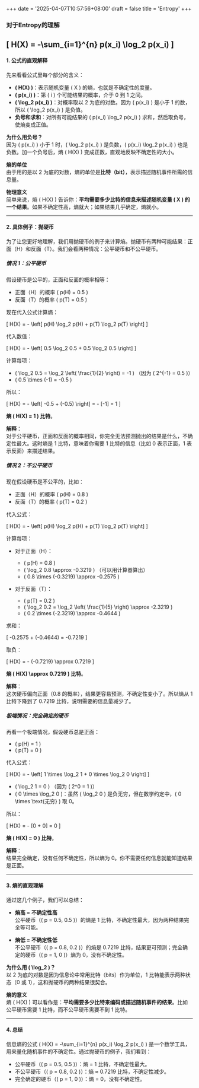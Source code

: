 +++
date = '2025-04-07T10:57:56+08:00'
draft = false
title = 'Entropy'
+++


### 对于Entropy的理解

\[ H(X) = -\sum_{i=1}^{n} p(x_i) \log_2 p(x_i) \]
---
#### 1. **公式的直观解释**

先来看看公式里每个部分的含义：

- **\( H(X) \)**：表示随机变量 \( X \) 的熵，也就是不确定性的度量。
- **\( p(x_i) \)**：第 \( i \) 个可能结果的概率，介于 0 到 1 之间。
- **\( \log_2 p(x_i) \)**：对概率取以 2 为底的对数。因为 \( p(x_i) \) 是小于 1 的数，所以 \( \log_2 p(x_i) \) 是负值。
- **负号和求和**：对所有可能结果的 \( p(x_i) \log_2 p(x_i) \) 求和，然后取负号，使熵变成正值。

**为什么用负号？**  
因为 \( p(x_i) \) 小于 1 时，\( \log_2 p(x_i) \) 是负数，\( p(x_i) \log_2 p(x_i) \) 也是负数。加一个负号后，熵 \( H(X) \) 变成正数，直观地反映不确定性的大小。

**熵的单位**  
由于用的是以 2 为底的对数，熵的单位是**比特（bit）**，表示描述随机事件所需的信息量。

**物理意义**  
简单来说，熵 \( H(X) \) 告诉你：**平均需要多少比特的信息来描述随机变量 \( X \) 的一个结果**。如果不确定性高，熵就大；如果结果几乎确定，熵就小。

---

#### 2. **具体例子：抛硬币**

为了让您更好地理解，我们用抛硬币的例子来计算熵。抛硬币有两种可能结果：正面（H）和反面（T）。我们会看两种情况：公平硬币和不公平硬币。

##### **情况 1：公平硬币**

假设硬币是公平的，正面和反面的概率相等：

- 正面（H）的概率 \( p(H) = 0.5 \)
- 反面（T）的概率 \( p(T) = 0.5 \)

现在代入公式计算熵：

\[ H(X) = - \left[ p(H) \log_2 p(H) + p(T) \log_2 p(T) \right] \]

代入数值：

\[ H(X) = - \left[ 0.5 \log_2 0.5 + 0.5 \log_2 0.5 \right] \]

计算每项：

- \( \log_2 0.5 = \log_2 \left( \frac{1}{2} \right) = -1 \) （因为 \( 2^{-1} = 0.5 \)）
- \( 0.5 \times (-1) = -0.5 \)

所以：

\[ H(X) = - \left[ -0.5 + (-0.5) \right] = - [-1] = 1 \]

**熵 \( H(X) = 1 \) 比特**。

**解释**：  
对于公平硬币，正面和反面的概率相同，你完全无法预测抛出的结果是什么，不确定性最大。这时熵是 1 比特，意味着你需要 1 比特的信息（比如 0 表示正面，1 表示反面）来描述结果。

##### **情况 2：不公平硬币**

现在假设硬币是不公平的，比如：

- 正面（H）的概率 \( p(H) = 0.8 \)
- 反面（T）的概率 \( p(T) = 0.2 \)

代入公式：

\[ H(X) = - \left[ p(H) \log_2 p(H) + p(T) \log_2 p(T) \right] \]

计算每项：

- 对于正面（H）：
  - \( p(H) = 0.8 \)
  - \( \log_2 0.8 \approx -0.3219 \) （可以用计算器算出）
  - \( 0.8 \times (-0.3219) \approx -0.2575 \)

- 对于反面（T）：
  - \( p(T) = 0.2 \)
  - \( \log_2 0.2 = \log_2 \left( \frac{1}{5} \right) \approx -2.3219 \)
  - \( 0.2 \times (-2.3219) \approx -0.4644 \)

求和：

\[ -0.2575 + (-0.4644) = -0.7219 \]

取负：

\[ H(X) = - (-0.7219) \approx 0.7219 \]

**熵 \( H(X) \approx 0.7219 \) 比特**。

**解释**：  
这次硬币偏向正面（0.8 的概率），结果更容易预测，不确定性变小了。所以熵从 1 比特下降到了 0.7219 比特，说明需要的信息量减少了。

##### **极端情况：完全确定的硬币**

再看一个极端情况，假设硬币总是正面：

- \( p(H) = 1 \)
- \( p(T) = 0 \)

代入公式：

\[ H(X) = - \left[ 1 \times \log_2 1 + 0 \times \log_2 0 \right] \]

- \( \log_2 1 = 0 \) （因为 \( 2^0 = 1 \)）
- \( 0 \times \log_2 0 \)：虽然 \( \log_2 0 \) 是负无穷，但在数学约定中，\( 0 \times \text{无穷} \) 取 0。

所以：

\[ H(X) = - [0 + 0] = 0 \]

**熵 \( H(X) = 0 \) 比特**。

**解释**：  
结果完全确定，没有任何不确定性，所以熵为 0。你不需要任何信息就能知道结果是正面。

---

#### 3. **熵的直观理解**

通过这几个例子，我们可以总结：

- **熵高 = 不确定性高**  
  公平硬币（\( p = 0.5, 0.5 \)）的熵是 1 比特，不确定性最大，因为两种结果完全等可能。
  
- **熵低 = 不确定性低**  
  不公平硬币（\( p = 0.8, 0.2 \)）的熵是 0.7219 比特，结果更可预测；完全确定的硬币（\( p = 1, 0 \)）熵为 0，没有不确定性。

**为什么用 \( \log_2 \)？**  
以 2 为底的对数是因为信息论中常用比特（bits）作为单位，1 比特能表示两种状态（0 或 1），这和抛硬币的两种结果很契合。

**熵的意义**  
熵 \( H(X) \) 可以看作是：**平均需要多少比特来编码或描述随机事件的结果**。比如公平硬币需要 1 比特，而不公平硬币需要不到 1 比特。

---

#### 4. **总结**

信息熵的公式 \( H(X) = -\sum_{i=1}^{n} p(x_i) \log_2 p(x_i) \) 是一个数学工具，用来量化随机事件的不确定性。通过抛硬币的例子，我们看到：

- 公平硬币（\( p = 0.5, 0.5 \)）：熵 = 1 比特，不确定性最大。
- 不公平硬币（\( p = 0.8, 0.2 \)）：熵 ≈ 0.7219 比特，不确定性减少。
- 完全确定的硬币（\( p = 1, 0 \)）：熵 = 0，没有不确定性。